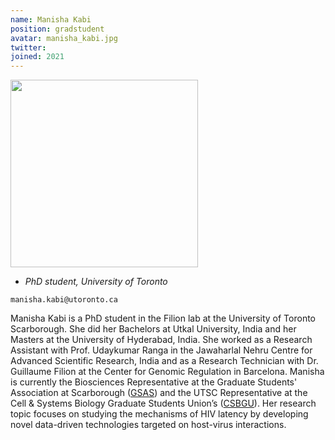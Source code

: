 ```yaml
---
name: Manisha Kabi
position: gradstudent
avatar: manisha_kabi.jpg
twitter: 
joined: 2021
---
```


<img width="300" src="{{site.baseurl}}/images/people/{{page.avatar}}" data-action="zoom">

- _PhD student, University of Toronto_<br>

<i class="fa fa-envelope-o"></i> `manisha.kabi@utoronto.ca`  

Manisha Kabi is a PhD student in the Filion lab at the University of Toronto Scarborough.
She did her Bachelors at Utkal University, India and her Masters at the University of
Hyderabad, India. She worked as a Research Assistant with Prof. Udaykumar Ranga in the
Jawaharlal Nehru Centre for Advanced Scientific Research, India and as a Research Technician
with Dr. Guillaume Filion at the Center for Genomic Regulation in Barcelona. Manisha is
currently the Biosciences Representative at the Graduate Students' Association at
Scarborough ([GSAS](https://www.utsc.utoronto.ca/groups/gsas/)) and the UTSC Representative
at the Cell & Systems Biology Graduate Students Union’s ([CSBGU](https://www.csbgu.com/)).
Her research topic focuses on studying the mechanisms of HIV latency by developing novel
data-driven technologies targeted on host-virus interactions.
